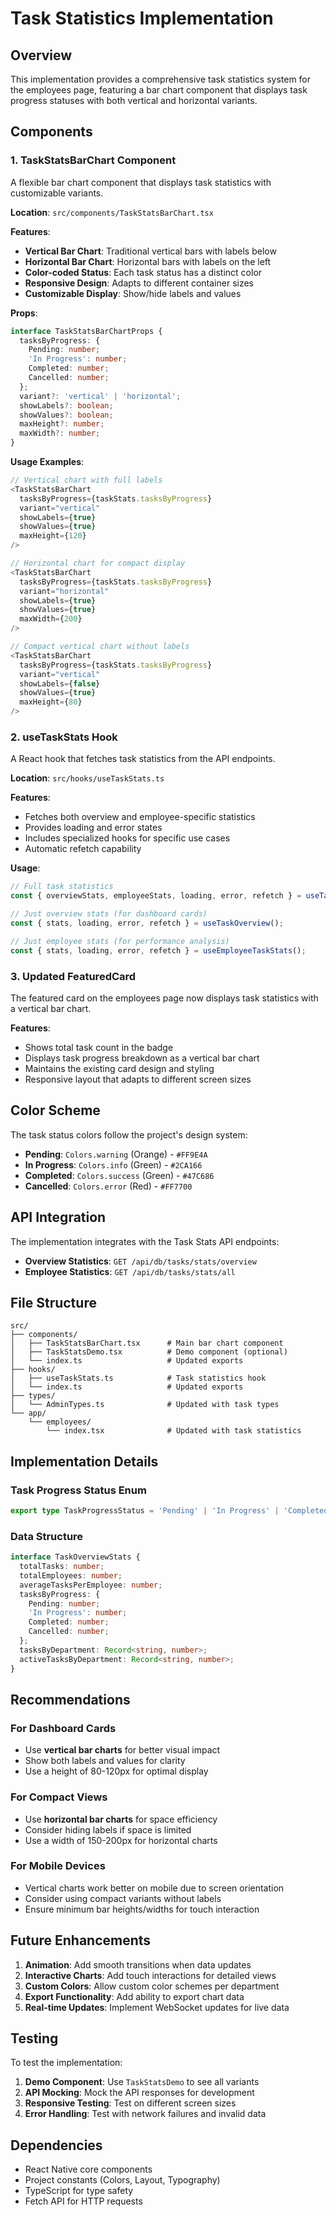 # Task Statistics Implementation

## Overview

This implementation provides a comprehensive task statistics system for the employees page, featuring a bar chart component that displays task progress statuses with both vertical and horizontal variants.

## Components

### 1. TaskStatsBarChart Component

A flexible bar chart component that displays task statistics with customizable variants.

**Location**: `src/components/TaskStatsBarChart.tsx`

**Features**:
- **Vertical Bar Chart**: Traditional vertical bars with labels below
- **Horizontal Bar Chart**: Horizontal bars with labels on the left
- **Color-coded Status**: Each task status has a distinct color
- **Responsive Design**: Adapts to different container sizes
- **Customizable Display**: Show/hide labels and values

**Props**:
```typescript
interface TaskStatsBarChartProps {
  tasksByProgress: {
    Pending: number;
    'In Progress': number;
    Completed: number;
    Cancelled: number;
  };
  variant?: 'vertical' | 'horizontal';
  showLabels?: boolean;
  showValues?: boolean;
  maxHeight?: number;
  maxWidth?: number;
}
```

**Usage Examples**:

```typescript
// Vertical chart with full labels
<TaskStatsBarChart 
  tasksByProgress={taskStats.tasksByProgress}
  variant="vertical"
  showLabels={true}
  showValues={true}
  maxHeight={120}
/>

// Horizontal chart for compact display
<TaskStatsBarChart 
  tasksByProgress={taskStats.tasksByProgress}
  variant="horizontal"
  showLabels={true}
  showValues={true}
  maxWidth={200}
/>

// Compact vertical chart without labels
<TaskStatsBarChart 
  tasksByProgress={taskStats.tasksByProgress}
  variant="vertical"
  showLabels={false}
  showValues={true}
  maxHeight={80}
/>
```

### 2. useTaskStats Hook

A React hook that fetches task statistics from the API endpoints.

**Location**: `src/hooks/useTaskStats.ts`

**Features**:
- Fetches both overview and employee-specific statistics
- Provides loading and error states
- Includes specialized hooks for specific use cases
- Automatic refetch capability

**Usage**:

```typescript
// Full task statistics
const { overviewStats, employeeStats, loading, error, refetch } = useTaskStats();

// Just overview stats (for dashboard cards)
const { stats, loading, error, refetch } = useTaskOverview();

// Just employee stats (for performance analysis)
const { stats, loading, error, refetch } = useEmployeeTaskStats();
```

### 3. Updated FeaturedCard

The featured card on the employees page now displays task statistics with a vertical bar chart.

**Features**:
- Shows total task count in the badge
- Displays task progress breakdown as a vertical bar chart
- Maintains the existing card design and styling
- Responsive layout that adapts to different screen sizes

## Color Scheme

The task status colors follow the project's design system:

- **Pending**: `Colors.warning` (Orange) - `#FF9E4A`
- **In Progress**: `Colors.info` (Green) - `#2CA166`
- **Completed**: `Colors.success` (Green) - `#47C686`
- **Cancelled**: `Colors.error` (Red) - `#FF7700`

## API Integration

The implementation integrates with the Task Stats API endpoints:

- **Overview Statistics**: `GET /api/db/tasks/stats/overview`
- **Employee Statistics**: `GET /api/db/tasks/stats/all`

## File Structure

```
src/
├── components/
│   ├── TaskStatsBarChart.tsx      # Main bar chart component
│   ├── TaskStatsDemo.tsx          # Demo component (optional)
│   └── index.ts                   # Updated exports
├── hooks/
│   ├── useTaskStats.ts            # Task statistics hook
│   └── index.ts                   # Updated exports
├── types/
│   └── AdminTypes.ts              # Updated with task types
└── app/
    └── employees/
        └── index.tsx              # Updated with task statistics
```

## Implementation Details

### Task Progress Status Enum

```typescript
export type TaskProgressStatus = 'Pending' | 'In Progress' | 'Completed' | 'Cancelled';
```

### Data Structure

```typescript
interface TaskOverviewStats {
  totalTasks: number;
  totalEmployees: number;
  averageTasksPerEmployee: number;
  tasksByProgress: {
    Pending: number;
    'In Progress': number;
    Completed: number;
    Cancelled: number;
  };
  tasksByDepartment: Record<string, number>;
  activeTasksByDepartment: Record<string, number>;
}
```

## Recommendations

### For Dashboard Cards
- Use **vertical bar charts** for better visual impact
- Show both labels and values for clarity
- Use a height of 80-120px for optimal display

### For Compact Views
- Use **horizontal bar charts** for space efficiency
- Consider hiding labels if space is limited
- Use a width of 150-200px for horizontal charts

### For Mobile Devices
- Vertical charts work better on mobile due to screen orientation
- Consider using compact variants without labels
- Ensure minimum bar heights/widths for touch interaction

## Future Enhancements

1. **Animation**: Add smooth transitions when data updates
2. **Interactive Charts**: Add touch interactions for detailed views
3. **Custom Colors**: Allow custom color schemes per department
4. **Export Functionality**: Add ability to export chart data
5. **Real-time Updates**: Implement WebSocket updates for live data

## Testing

To test the implementation:

1. **Demo Component**: Use `TaskStatsDemo` to see all variants
2. **API Mocking**: Mock the API responses for development
3. **Responsive Testing**: Test on different screen sizes
4. **Error Handling**: Test with network failures and invalid data

## Dependencies

- React Native core components
- Project constants (Colors, Layout, Typography)
- TypeScript for type safety
- Fetch API for HTTP requests
